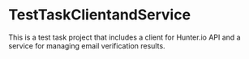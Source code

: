 # TestTaskClientandService

This is a test task project that includes a client for Hunter.io API and a service for managing email verification results.